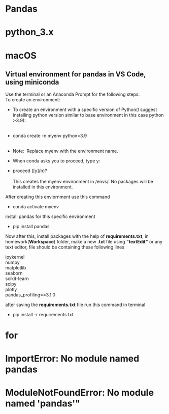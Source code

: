 # Pandas 
# python_3.x 
# macOS

Virtual environment for pandas in VS Code, using miniconda
---------------------------------------------------------------------

Use the terminal or an Anaconda Prompt for the following steps:
<br> To create an environment: <br>
- To create an environment with a specific version of Python(I suggest installing python version similar to base environment in this case python :-3.9): <br><br>
 - conda create -n myenv python=3.9
   
<br> <br>

- Note:  Replace myenv with the environment name.  


- When conda asks you to proceed, type y: 
- proceed ([y]/n)?   <br><br>This creates the myenv environment in /envs/. No packages will be installed in this environment.

After creating this enviornment use this command

- conda activate myenv
 
install pandas for this specific environment

- pip install pandas

Now after this, install packages with the help of **requirements.txt**,
in homework(**Workspace**) folder, make a new **.txt** file using **"textEdit"** or any text editor,
file should be containing these following lines

ipykernel<br>
numpy<br>
matplotlib<br>
seaborn<br>
scikit-learn<br>
scipy<br>
plotly<br>
pandas_profiling==3.1.0 

after saving the **requirements.txt** file run this command in terminal

- pip install -r requirements.txt







# for 
# ImportError: No module named pandas
# ModuleNotFoundError: No module named 'pandas'"

